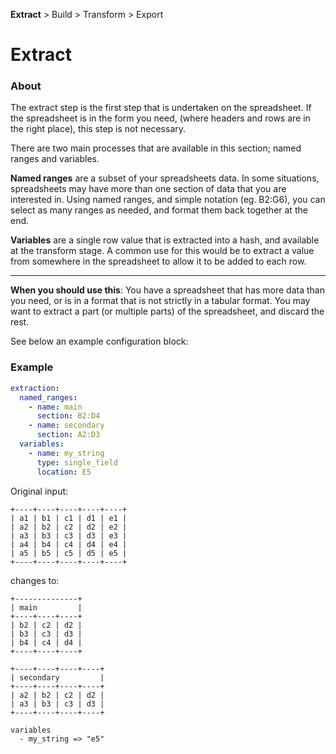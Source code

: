 **Extract** > Build > Transform > Export

Extract
=======

### About

The extract step is the first step that is undertaken on the spreadsheet.  If the spreadsheet is in the form you need,
(where headers and rows are in the right place), this step is not necessary.

There are two main processes that are available in this section; named ranges and variables.

**Named ranges** are a subset of your spreadsheets data.  In some situations, spreadsheets may have more than one section
of data that you are interested in. Using named ranges, and simple notation (eg. B2:G6), you can select as many ranges
as needed, and format them back together at the end.

**Variables** are a single row value that is extracted into a hash, and available at the transform stage. A common use
for this would be to extract a value from somewhere in the spreadsheet to allow it to be added to each row.

---

**When you should use this**: You have a spreadsheet that has more data than you need, or is in a format that is not 
strictly in a tabular format.  You may want to extract a part (or multiple parts) of the spreadsheet, and discard the
rest.

See below an example configuration block:

### Example

```yaml
extraction:
  named_ranges:
    - name: main
      section: B2:D4
    - name: secondary
      section: A2:D3 
  variables:
    - name: my_string
      type: single_field
      location: E5
```

Original input:
```
+----+----+----+----+----+
| a1 | b1 | c1 | d1 | e1 |
| a2 | b2 | c2 | d2 | e2 |
| a3 | b3 | c3 | d3 | e3 |
| a4 | b4 | c4 | d4 | e4 |
| a5 | b5 | c5 | d5 | e5 |
+----+----+----+----+----+
```
changes to: 
```
+--------------+
| main         |
+----+----+----+
| b2 | c2 | d2 |
| b3 | c3 | d3 |
| b4 | c4 | d4 |
+----+----+----+

+----+----+----+----+
| secondary         |
+----+----+----+----+
| a2 | b2 | c2 | d2 |
| a3 | b3 | c3 | d3 |
+----+----+----+----+

variables 
  - my_string => "e5" 
```

